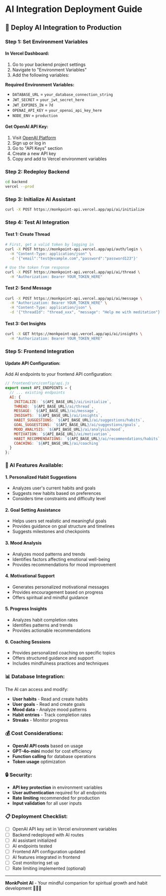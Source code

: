# AI Integration Deployment Guide

## 🚀 Deploy AI Integration to Production

### **Step 1: Set Environment Variables**

#### **In Vercel Dashboard:**
1. Go to your backend project settings
2. Navigate to "Environment Variables"
3. Add the following variables:

**Required Environment Variables:**
- `DATABASE_URL` = `your_database_connection_string`
- `JWT_SECRET` = `your_jwt_secret_here`
- `JWT_EXPIRES_IN` = `7d`
- `OPENAI_API_KEY` = `your_openai_api_key_here`
- `NODE_ENV` = `production`

#### **Get OpenAI API Key:**
1. Visit [OpenAI Platform](https://platform.openai.com/)
2. Sign up or log in
3. Go to "API Keys" section
4. Create a new API key
5. Copy and add to Vercel environment variables

### **Step 2: Redeploy Backend**

```bash
cd backend
vercel --prod
```

### **Step 3: Initialize AI Assistant**

```bash
curl -X POST https://monkpoint-api.vercel.app/api/ai/initialize
```

### **Step 4: Test AI Integration**

#### **Test 1: Create Thread**
```bash
# First, get a valid token by logging in
curl -X POST https://monkpoint-api.vercel.app/api/auth/login \
  -H "Content-Type: application/json" \
  -d '{"email":"test@example.com","password":"password123"}'

# Use the token from response
curl -X POST https://monkpoint-api.vercel.app/api/ai/thread \
  -H "Authorization: Bearer YOUR_TOKEN_HERE"
```

#### **Test 2: Send Message**
```bash
curl -X POST https://monkpoint-api.vercel.app/api/ai/message \
  -H "Authorization: Bearer YOUR_TOKEN_HERE" \
  -H "Content-Type: application/json" \
  -d '{"threadId": "thread_xxx", "message": "Help me with meditation"}'
```

#### **Test 3: Get Insights**
```bash
curl -X GET https://monkpoint-api.vercel.app/api/ai/insights \
  -H "Authorization: Bearer YOUR_TOKEN_HERE"
```

### **Step 5: Frontend Integration**

#### **Update API Configuration:**
Add AI endpoints to your frontend API configuration:

```javascript
// frontend/src/config/api.js
export const API_ENDPOINTS = {
  // ... existing endpoints
  AI: {
    INITIALIZE: `${API_BASE_URL}/ai/initialize`,
    THREAD: `${API_BASE_URL}/ai/thread`,
    MESSAGE: `${API_BASE_URL}/ai/message`,
    INSIGHTS: `${API_BASE_URL}/ai/insights`,
    HABIT_SUGGESTIONS: `${API_BASE_URL}/ai/suggestions/habits`,
    GOAL_SUGGESTIONS: `${API_BASE_URL}/ai/suggestions/goals`,
    MOOD_ANALYSIS: `${API_BASE_URL}/ai/analysis/mood`,
    MOTIVATION: `${API_BASE_URL}/ai/motivation`,
    HABIT_RECOMMENDATIONS: `${API_BASE_URL}/ai/recommendations/habits`,
    COACHING: `${API_BASE_URL}/ai/coaching`
  }
};
```

### **🔧 AI Features Available:**

#### **1. Personalized Habit Suggestions**
- Analyzes user's current habits and goals
- Suggests new habits based on preferences
- Considers time constraints and difficulty level

#### **2. Goal Setting Assistance**
- Helps users set realistic and meaningful goals
- Provides guidance on goal structure and timelines
- Suggests milestones and checkpoints

#### **3. Mood Analysis**
- Analyzes mood patterns and trends
- Identifies factors affecting emotional well-being
- Provides recommendations for mood improvement

#### **4. Motivational Support**
- Generates personalized motivational messages
- Provides encouragement based on progress
- Offers spiritual and mindful guidance

#### **5. Progress Insights**
- Analyzes habit completion rates
- Identifies patterns and trends
- Provides actionable recommendations

#### **6. Coaching Sessions**
- Provides personalized coaching on specific topics
- Offers structured guidance and support
- Includes mindfulness practices and techniques

### **📊 Database Integration:**

The AI can access and modify:
- **User habits** - Read and create habits
- **User goals** - Read and create goals
- **Mood data** - Analyze mood patterns
- **Habit entries** - Track completion rates
- **Streaks** - Monitor progress

### **💰 Cost Considerations:**

- **OpenAI API costs** based on usage
- **GPT-4o-mini** model for cost efficiency
- **Function calling** for database operations
- **Token usage** optimization

### **🔒 Security:**

- **API key protection** in environment variables
- **User authentication** required for all endpoints
- **Rate limiting** recommended for production
- **Input validation** for all user inputs

### **📋 Deployment Checklist:**

- [ ] OpenAI API key set in Vercel environment variables
- [ ] Backend redeployed with AI routes
- [ ] AI assistant initialized
- [ ] AI endpoints tested
- [ ] Frontend API configuration updated
- [ ] AI features integrated in frontend
- [ ] Cost monitoring set up
- [ ] Rate limiting implemented (optional)

---

**MonkPoint AI** - Your mindful companion for spiritual growth and habit development 🧘‍♂️✨
